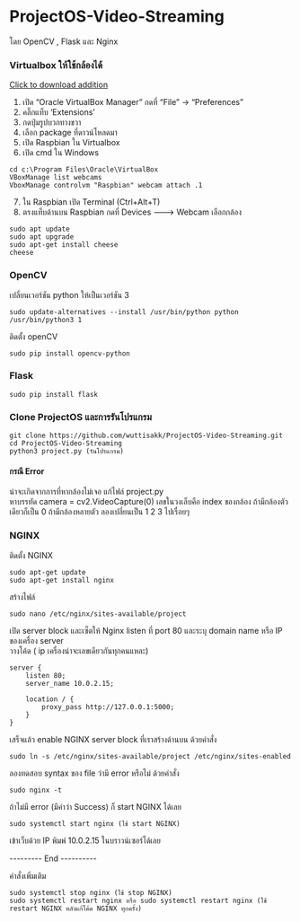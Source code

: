 # ProjectOS-Video-Streaming
โดย OpenCV , Flask และ Nginx

### Virtualbox ให้ใช้กล้องได้
[Click to download addition](http://download.virtualbox.org/virtualbox/6.1.0_RC1/Oracle_VM_VirtualBox_Extension_Pack-6.1.0_RC1.vbox-extpack)

1. เปิด “Oracle VirtualBox Manager” กดที่ “File” -> “Preferences” <br>
2. คลิ๊กแท็บ ‘Extensions’ <br>
3. กดปุ่มรูปบวกทางขวา <br>
4. เลือก package ที่ดาวน์โหลดมา <br>
5. เปิด Raspbian ใน Virtualbox <br>
6. เปิด cmd ใน Windows <br>
```
cd c:\Program Files\Oracle\VirtualBox
VBoxManage list webcams
VboxManage controlvm "Raspbian" webcam attach .1
```
7. ใน Raspbian เปิด Terminal (Ctrl+Alt+T)
8. ตรงแท็บด้านบน Raspbian กดที่ Devices ---> Webcam เลือกกล้อง 
```
sudo apt update
sudo apt upgrade
sudo apt-get install cheese
cheese
```

### OpenCV
เปลี่ยนเวอร์ชัน python ให้เป็นเวอร์ชัน 3
```
sudo update-alternatives --install /usr/bin/python python /usr/bin/python3 1
```
ติดตั้ง openCV
```
sudo pip install opencv-python
```

### Flask
```
sudo pip install flask
```

### Clone ProjectOS และการรันโปรแกรม
```
git clone https://github.com/wuttisakk/ProjectOS-Video-Streaming.git
cd ProjectOS-Video-Streaming
python3 project.py (รันโปรแกรม)
```
#### กรณี Error
น่าจะเกิดจากการที่หากล้องไม่เจอ แก้ไฟล์ project.py <br>
หาบรรทัด camera = cv2.VideoCapture(0)
เลขในวงเล็บคือ index ของกล้อง ถ้ามีกล้องตัวเดียวก็เป็น 0 ถ้ามีกล้องหลายตัว ลองเปลี่ยนเป็น 1 2 3 ไปเรื่อยๆ

### NGINX
ติดตั้ง NGINX
```
sudo apt-get update
sudo apt-get install nginx
```
สร้างไฟล์
```
sudo nano /etc/nginx/sites-available/project
```
เปิด server block และเซ็ตให้ Nginx listen ที่ port 80 และระบุ domain name หรือ IP ของเครื่อง server <br>
วางโค้ด ( ip เครื่องน่าจะเลขเดียวกันทุกคนแหละ)
```
server {
    listen 80;
    server_name 10.0.2.15;

    location / {
        proxy_pass http://127.0.0.1:5000;
    }
}
```
เสร็จแล้ว enable NGINX server block ที่เราสร้างด้านบน ด้วยคำสั่ง
```
sudo ln -s /etc/nginx/sites-available/project /etc/nginx/sites-enabled
```
ลองทดสอบ syntax ของ file ว่ามี error หรือไม่ ด้วยคำสั่ง
```
sudo nginx -t
```
ถ้าไม่มี error (มีคำว่า Success) ก็ start NGINX ได้เลย
```
sudo systemctl start nginx (ใช้ start NGINX)
```
เข้าเว็บด้วย IP พิมพ์ 10.0.2.15 ในบราวน์เซอร์ได้เลย

--------- End ----------

คำสั่งเพิ่มเติม
```
sudo systemctl stop nginx (ใช้ stop NGINX)
sudo systemctl restart nginx หรือ sudo systemctl restart nginx (ใช้ restart NGINX หลังแก้โค้ด NGINX ทุกครั้ง)
```
